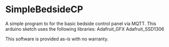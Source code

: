 # SimpleBedsideCP
A simple program to for the basic bedside control panel via MQTT.
This arduino sketch uses the following libraries:
Adafruit_GFX
Adafruit_SSD1306

This software is provided as-is with no warranty.
